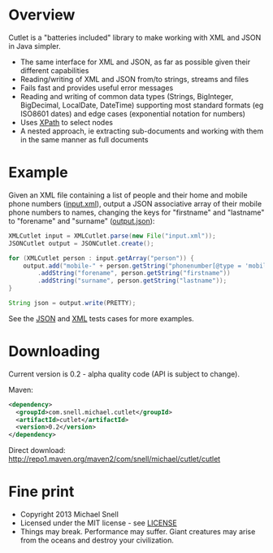 Overview
========

Cutlet is a "batteries included" library to make working with XML and JSON in Java simpler.

- The same interface for XML and JSON, as far as possible given their different capabilities
- Reading/writing of XML and JSON from/to strings, streams and files
- Fails fast and provides useful error messages
- Reading and writing of common data types (Strings, BigInteger, BigDecimal, LocalDate, DateTime) supporting
most standard formats (eg ISO8601 dates) and edge cases (exponential notation for numbers)
- Uses [XPath](http://en.wikipedia.org/wiki/XPath) to select nodes
- A nested approach, ie extracting sub-documents and working with them in the same manner as full documents

Example
=======

Given an XML file containing a list of people and their home and mobile phone numbers
([input.xml](src/test/resources/com/snell/michael/cutlet/implementation/example/input.xml)), output a JSON associative 
array of their mobile phone numbers to names, changing the keys for "firstname" and "lastname" to "forename" and 
"surname" ([output.json](src/test/resources/com/snell/michael/cutlet/implementation/example/output.json)):

````java
XMLCutlet input = XMLCutlet.parse(new File("input.xml"));
JSONCutlet output = JSONCutlet.create();

for (XMLCutlet person : input.getArray("person")) {
    output.add("mobile-" + person.getString("phonenumber[@type = 'mobile']"))
        .addString("forename", person.getString("firstname"))
        .addString("surname", person.getString("lastname"));
}

String json = output.write(PRETTY);
````

See the [JSON](src/test/java/com/snell/michael/cutlet/implementation/JSONCutletTest.java) and 
[XML](src/test/java/com/snell/michael/cutlet/implementation/XMLCutletTest.java) tests cases for more examples.

Downloading
===========

Current version is 0.2 - alpha quality code (API is subject to change).

Maven:

````xml
<dependency>
  <groupId>com.snell.michael.cutlet</groupId>
  <artifactId>cutlet</artifactId>
  <version>0.2</version>
</dependency>
````

Direct download: http://repo1.maven.org/maven2/com/snell/michael/cutlet/cutlet

Fine print
==========
- Copyright 2013 Michael Snell
- Licensed under the MIT license - see [LICENSE](LICENSE)
- Things may break. Performance may suffer. Giant creatures may arise from the oceans and destroy your civilization.
